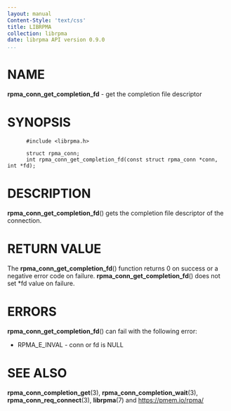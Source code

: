 ```yaml
---
layout: manual
Content-Style: 'text/css'
title: LIBRPMA
collection: librpma
date: librpma API version 0.9.0
...
```


[comment]: <> (SPDX-License-Identifier: BSD-3-Clause)
[comment]: <> (Copyright 2020, Intel Corporation)

NAME
====

**rpma\_conn\_get\_completion\_fd** - get the completion file descriptor

SYNOPSIS
========

          #include <librpma.h>

          struct rpma_conn;
          int rpma_conn_get_completion_fd(const struct rpma_conn *conn, int *fd);

DESCRIPTION
===========

**rpma\_conn\_get\_completion\_fd**() gets the completion file
descriptor of the connection.

RETURN VALUE
============

The **rpma\_conn\_get\_completion\_fd**() function returns 0 on success
or a negative error code on failure.
**rpma\_conn\_get\_completion\_fd**() does not set \*fd value on
failure.

ERRORS
======

**rpma\_conn\_get\_completion\_fd**() can fail with the following error:

-   RPMA\_E\_INVAL - conn or fd is NULL

SEE ALSO
========

**rpma\_conn\_completion\_get**(3), **rpma\_conn\_completion\_wait**(3),
**rpma\_conn\_req\_connect**(3), **librpma**(7) and
https://pmem.io/rpma/
